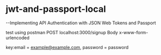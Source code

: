 # jwt-and-passport-local
--Implementing API Authentication with JSON Web Tokens and Passport


test using postman
POST localhost:3000/signup
Body
x-www-form-urlencoded

key:email = example@example.com, 
    password = password
